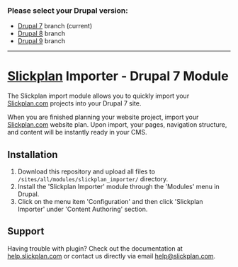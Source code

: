 ### Please select your Drupal version:
- [Drupal 7](/slickplan/drupal-slickplan-importer/tree/drupal7) branch (current)
- [Drupal 8](/slickplan/drupal-slickplan-importer/tree/drupal8) branch
- [Drupal 9](/slickplan/drupal-slickplan-importer/tree/drupal9) branch

---

# [Slickplan](https://slickplan.com) Importer - Drupal 7 Module

The Slickplan import module allows you to quickly import your [Slickplan.com](https://slickplan.com) projects into your Drupal 7 site.

When you are finished planning your website project, import your [Slickplan.com](https://slickplan.com) website plan. Upon import, your pages, navigation structure, and content will be instantly ready in your CMS.

## Installation

1. Download this repository and upload all files to `/sites/all/modules/slickplan_importer/` directory.
2. Install the 'Slickplan Importer' module through the 'Modules' menu in Drupal.
3. Click on the menu item 'Configuration' and then click 'Slickplan Importer' under 'Content Authoring' section.

## Support

Having trouble with plugin? Check out the documentation at [help.slickplan.com](https://help.slickplan.com/) or contact us directly via email [help@slickplan.com](mailto:help@slickplan.com).